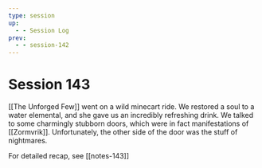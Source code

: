 ```yaml
---
type: session
up:
  - - Session Log
prev:
  - - session-142
---
```


# Session 143

[[The Unforged Few]] went on a wild minecart ride. We restored a soul to a water elemental, and she gave us an incredibly refreshing drink. We talked to some charmingly stubborn doors, which were in fact manifestations of [[Zormvrik]]. Unfortunately, the other side of the door was the stuff of nightmares. 

For detailed recap, see [[notes-143]]
